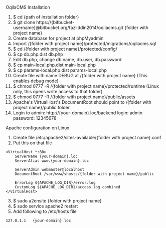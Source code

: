 OqilaCMS Installation

1. $ cd {path of installation folder}
2. $ git clone https://{bitbucket-username}@bitbucket.org/fazliddin2014/oqilacms.git {folder with project name}
3. Create database for project at phpMyadmin
4. Import /{folder with project name}/protected/migrations/oqilacms.sql
5. $ cd /{folder with project name}/protected/config/
6. $ cp db.php.dist db.php
7. Edit db.php, change db.name, db.user, db.password
8. $ cp main-local.php.dist main-local.php
9. $ cp params-local.php.dist params-local.php
10. Create file with name DEBUG at /{folder with project name} (This enables debug mode)
11. $ chmod 0777 -R /{folder with project name}/protected/runtime (Linux only, this opens write access to that folder)
12. $ chmod 0777 -R /{folder with project name}/public/assets
13. Apache's VirtualHost's DocumentRoot should point to /{folder with project name}/public folder
14. Login to admin: http://{your-domain}.loc/backend
login: admin
password: 12345678

Apache configuration on Linux
1. Create file /etc/apache2/sites-available/{folder with project name}.conf
2. Put this on that file
```
<VirtualHost *:80>
	ServerName {your-domain}.loc
	ServerAlias www.{your-domain}.loc

	ServerAdmin webmaster@localhost
	DocumentRoot /var/www/vhosts/{folder with project name}/public

	ErrorLog ${APACHE_LOG_DIR}/error.log
	CustomLog ${APACHE_LOG_DIR}/access.log combined
</VirtualHost>
```
3. $ sudo a2ensite {folder with project name}
4. $ sudo service apache2 restart
5. Add following to /etc/hosts file
```
127.0.1.1	{your-domain}.loc
```